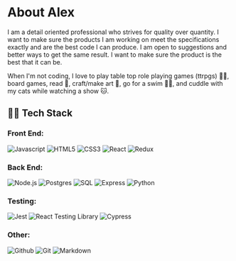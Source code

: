 # About Alex
I am a detail oriented professional who strives for quality over quantity. I want to make sure the products I am working on meet the specifications exactly and are the best code I can produce. I am open to suggestions and better ways to get the same result. I want to make sure the product is the best that it can be. 

When I'm not coding, I love to play table top role playing games (ttrpgs) :elf_woman:, board games, read :book:, craft/make art :art:, go for a swim :swimming_woman:, and cuddle with my cats while watching a show :cat:. 

## :woman_technologist: Tech Stack
### Front End:
![Javascript](https://img.shields.io/badge/-javascript-black?style=for-the-badge&logo=javascript&logoColor=yellow) 
![HTML5](https://img.shields.io/badge/-html5-red?style=for-the-badge&logo=html5&logoColor=white)
![CSS3](https://img.shields.io/badge/-css3-blue?style=for-the-badge&logo=css3)
![React](https://img.shields.io/badge/-react-202020?style=for-the-badge&logo=react)
![Redux](https://img.shields.io/badge/-redux-blueviolet?style=for-the-badge&logo=redux&logoColor=white)

### Back End: 
![Node.js](https://img.shields.io/badge/-node.js-054016?style=for-the-badge&logo=node.js&logoColor=green)
![Postgres](https://img.shields.io/badge/-postgres-30628A?style=for-the-badge&logo=postgresql&logoColor=lightblue)
![SQL](https://img.shields.io/badge/-sqlite-0C354C?style=for-the-badge&logo=sqlite&logoColor=6DBFEA)
![Express](https://img.shields.io/badge/-express-7B7B7B?style=for-the-badge&logo=express&logoColor=black)
![Python](https://img.shields.io/badge/-python-F2C336?style=for-the-badge&logo=python)

### Testing: 
![Jest](https://img.shields.io/badge/-jest-7E3653?style=for-the-badge&logo=jest)
![React Testing Library](https://img.shields.io/badge/-react_testing_library-357EB9?style=for-the-badge&logo=testing-library)
![Cypress](https://img.shields.io/badge/-cypress-63C89E?style=for-the-badge&logo=cypress)

### Other: 
![Github](https://img.shields.io/badge/-github-black?style=for-the-badge&logo=github)
![Git](https://img.shields.io/badge/-git-E44D30?style=for-the-badge&logo=git&logoColor=black)
![Markdown](https://img.shields.io/badge/-markdown-343A40?style=for-the-badge&logo=markdown)